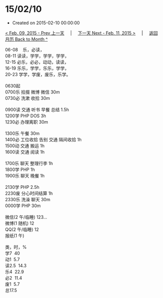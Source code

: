 # 15/02/10

- Created on 2015-02-10 00:00:00

[< Feb. 09, 2015 - Prev 上一天](/_archived/lifelogs/2015/02/d09.md) &nbsp; &nbsp; | &nbsp; &nbsp; [下一天 Next - Feb. 11, 2015 >](/_archived/lifelogs/2015/02/d11.md) &nbsp; &nbsp; |  &nbsp; &nbsp; [返回月历 Back to Month ^](/_archived/lifelogs/2015/02/index.md)
<br/><div>06-08    乐，必读，<br/>08-11 读读，学学，学学，学学，<br/>12-15 必乐，必必，动动，读读，<br/>16-19 乐乐，学学，乐乐，学学，<br/>20-23 学学，学废，废乐，乐学。<div><br/></div>0630起<br/>0700乐 拾掇 微博 微信 30m<br/>0730必 洗漱 收拾 30m<div><br/></div>0900读 交通 听书 早餐 总结 1.5h<br/>1200学 PHP DOS 3h<br/>1230必 办理离职 30m<div><br/></div>1300乐 午餐 30m<br/>1400必 工位收拾 告别 交通 隔间收拾 1h<br/>1500动 交通 搬运 1h<br/>1600读 交通 阅读 1h<div><br/></div>1700乐 聊天 整理行李 1h<br/>1800学 PHP 1h<br/>1900乐 聊天 晚餐 1h<div><br/></div>2130学 PHP 2.5h<br/>2230废 分心时间结算 1h<br/>2330乐 洗澡 聊天 30m<br/>0000学 PHP 30m<div><br/></div><div><div>微信(2 午/临睡) 123…</div>微博(1 随机) 12<br/>QQ(2 午/临睡) 12<br/>报纸(1 午) <div><br/></div>类，时，%</div>学7  40<br/>动1  5.7</div><div><div>读2.5  14.3</div>乐4  22.9<br/>必2  11.4<br/>废1  5.7<br/>总17.5</div>
